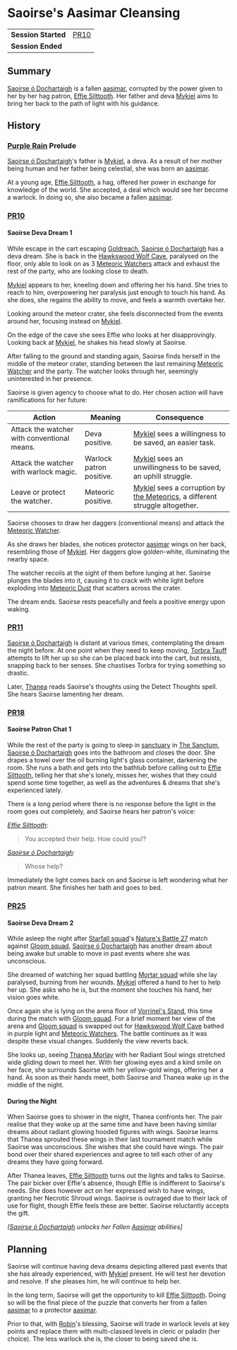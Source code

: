 # Saoirse's Aasimar Cleansing

|||
| --- | --- |
| **Session Started** | [PR10](../sessions/PR10.md) | storyline.2
| **Session Ended** | |

## Summary

[Saoirse ó Dochartaigh](../characters/saoirse-o-dochartaigh.md) is a fallen [aasimar](../lineages/aasimar.md), corrupted by the power given to her by her hag patron, [Effie Silttooth](../characters/effie-silttooth.md). Her father and deva [Mykiel](../characters/mykiel.md) aims to bring her back to the path of light with his guidance.

## History

### [Purple Rain](../campaigns/C1-purple-rain.md) Prelude

[Saoirse ó Dochartaigh](../characters/saoirse-o-dochartaigh.md)'s father is [Mykiel](../characters/mykiel.md), a deva. As a result of her mother being human and her father being celestial, she was born an [aasimar](../lineages/aasimar.md).

At a young age, [Effie Silttooth](../characters/effie-silttooth.md), a hag, offered her power in exchange for knowledge of the world. She accepted, a deal which would see her become a warlock. In doing so, she also became a fallen [aasimar](../lineages/aasimar.md).

### [PR10](../sessions/PR10.md)

#### Saoirse Deva Dream 1

While escape in the cart escaping [Goldreach](../civilisations/kingdom-of-astor/SETTLEMENTS/GOLDREACH/README.md), [Saoirse ó Dochartaigh](../characters/saoirse-o-dochartaigh.md) has a deva dream. She is back in the [Hawkswood Wolf Cave](../civilisations/kingdom-of-astor/SETTLEMENTS/GOLDREACH/hawkswood-wolf-cave.md), paralysed on the floor, only able to look on as 3 [Meteoric Watchers](../creatures/meteoric-watcher.md) attack and exhaust the rest of the party, who are looking close to death.

[Mykiel](../characters/mykiel.md) appears to her, kneeling down and offering her his hand. She tries to reach to him, overpowering her paralysis just enough to touch his hand. As she does, she regains the ability to move, and feels a warmth overtake her.

Looking around the meteor crater, she feels disconnected from the events around her, focusing instead on [Mykiel](../characters/mykiel.md).

On the edge of the cave she sees Effie who looks at her disapprovingly. Looking back at [Mykiel](../characters/mykiel.md), he shakes his head slowly at Saoirse.

After falling to the ground and standing again, Saoirse finds herself in the middle of the meteor crater, standing between the last remaining [Meteoric Watcher](../creatures/meteoric-watcher.md) and the party. The watcher looks through her, seemingly uninterested in her presence.

Saoirse is given agency to choose what to do. Her chosen action will have ramifications for her future:

| Action | Meaning | Consequence |
| --- | --- | --- |
| Attack the watcher with conventional means. | Deva positive. | [Mykiel](../characters/mykiel.md) sees a willingness to be saved, an easier task. |
| Attack the watcher with warlock magic. | Warlock patron positive. | [Mykiel](../characters/mykiel.md) sees an unwillingness to be saved, an uphill struggle. |
| Leave or protect the watcher. | Meteoric positive. | [Mykiel](../characters/mykiel.md) sees a corruption by [the Meteorics](../lineages/the-meteorics.md), a different struggle altogether. |

Saoirse chooses to draw her daggers (conventional means) and attack the [Meteoric Watcher](../creatures/meteoric-watcher.md).

As she draws her blades, she notices protector [aasimar](../lineages/aasimar.md) wings on her back, resembling those of [Mykiel](../characters/mykiel.md). Her daggers glow golden-white, illuminating the nearby space.

The watcher recoils at the sight of them before lunging at her. Saoirse plunges the blades into it, causing it to crack with white light before exploding into [Meteoric Dust](../items/meteoric/meteoric-dust.md) that scatters across the crater.

The dream ends. Saoirse rests peacefully and feels a positive energy upon waking.

### [PR11](../sessions/PR11.md)

[Saoirse ó Dochartaigh](../characters/saoirse-o-dochartaigh.md) is distant at various times, contemplating the dream the night before. At one point when they need to keep moving, [Torbra Tauff](../characters/torbra-tauff.md) attempts to lift her up so she can be placed back into the cart, but resists, snapping back to her senses. She chastises Torbra for trying something so drastic.

Later, [Thanea](../../../astarus/people/thanea.md) reads Saoirse's thoughts using the Detect Thoughts spell. She hears Saoirse lamenting her dream.

### [PR18](../sessions/PR18.md)

#### Saoirse Patron Chat 1

While the rest of the party is going to sleep in [sanctuary](../organisations/astorrel/sanctuary.md) in [The Sanctum](../places/buildings/the-sanctum.md), [Saoirse ó Dochartaigh](../characters/saoirse-o-dochartaigh.md) goes into the bathroom and closes the door. She drapes a towel over the oil burning light's glass container, darkening the room. She runs a bath and gets into the bathtub before calling out to [Effie Silttooth](../characters/effie-silttooth.md), telling her that she's lonely, misses her, wishes that they could spend some time together, as well as the adventures & dreams that she's experienced lately.

There is a long period where there is no response before the light in the room goes out completely, and Saoirse hears her patron's voice:

*[Effie Silttooth](../characters/effie-silttooth.md):*

> You accepted their help. How could you!?

*[Saoirse ó Dochartaigh](../characters/saoirse-o-dochartaigh.md):*

> Whose help?

Immediately the light comes back on and Saoirse is left wondering what her patron meant. She finishes her bath and goes to bed.

### [PR25](../sessions/PR25.md)

#### Saoirse Deva Dream 2

While asleep the night after [Starfall squad](../organisations/astorrel/squads/starfall-squad.md)'s [Nature's Battle 27](ended/natures-battle-27.md) match against [Gloom squad](../organisations/astorrel/squads/gloom-squad.md), [Saoirse ó Dochartaigh](../characters/saoirse-o-dochartaigh.md) has another dream about being awake but unable to move in past events where she was unconscious.

She dreamed of watching her squad battling [Mortar squad](../organisations/astorrel/squads/mortar-squad.md) while she lay paralysed, burning from her wounds. [Mykiel](../characters/mykiel.md) offered a hand to her to help her up. She asks who he is, but the moment she touches his hand, her vision goes white.

Once again she is lying on the arena floor of [Vorrinel's Stand](../places/buildings/vorrinels-stand.md), this time during the match with [Gloom squad](../organisations/astorrel/squads/gloom-squad.md). For a brief moment her view of the arena and [Gloom squad](../organisations/astorrel/squads/gloom-squad.md) is swapped out for [Hawkswood Wolf Cave](../civilisations/kingdom-of-astor/SETTLEMENTS/GOLDREACH/hawkswood-wolf-cave.md) bathed in purple light and [Meteoric Watchers](../creatures/meteoric-watcher.md). The battle continues as it was despite these visual changes. Suddenly the view reverts back.

She looks up, seeing [Thanea Morlay](../characters/thanea-morlay.md) with her Radiant Soul wings stretched wide gliding down to meet her. With her glowing eyes and a kind smile on her face, she surrounds Saoirse with her yellow-gold wings, offering her a hand. As soon as their hands meet, both Saoirse and Thanea wake up in the middle of the night.

#### During the Night

When Saoirse goes to shower in the night, Thanea confronts her. The pair realise that they woke up at the same time and have been having similar dreams about radiant glowing hooded figures with wings. Saoirse learns that Thanea sprouted these wings in their last tournament match while Saoirse was unconscious. She wishes that she could have wings. The pair bond over their shared experiences and agree to tell each other of any dreams they have going forward.

After Thanea leaves, [Effie Silttooth](../characters/effie-silttooth.md) turns out the lights and talks to Saoirse. The pair bicker over Effie's absence, though Effie is indifferent to Saoirse's needs. She does however act on her expressed wish to have wings, granting her Necrotic Shroud wings. Saoirse is outraged due to their lack of use for flight, though Effie feels these are better. Saoirse reluctantly accepts the gift.

*[[Saoirse ó Dochartaigh](../characters/saoirse-o-dochartaigh.md) unlocks her Fallen [Aasimar](../lineages/aasimar.md) abilities]*

## Planning

Saoirse will continue having deva dreams depicting altered past events that she has already experienced, with [Mykiel](../characters/mykiel.md) present. He will test her devotion and resolve. If she pleases him, he will continue to help her.

In the long term, Saoirse will get the opportunity to kill [Effie Silttooth](../characters/effie-silttooth.md). Doing so will be the final piece of the puzzle that converts her from a fallen [aasimar](../lineages/aasimar.md) to a protector [aasimar](../lineages/aasimar.md).

Prior to that, with [Robin](../players/robin.md)'s blessing, Saoirse will trade in warlock levels at key points and replace them with multi-classed levels in cleric or paladin (her choice). The less warlock she is, the closer to being saved she is.
